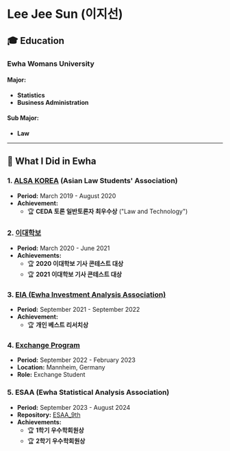 # Lee Jee Sun (이지선)

## 🎓 Education

### Ewha Womans University

#### Major: 
- **Statistics**
- **Business Administration**

#### Sub Major: 
- **Law**

---


## 💼 What I Did in Ewha

### 1. **[ALSA KOREA](http://www.alsakorea.com/default/m1/s1.php?m=1&sm=10) (Asian Law Students' Association)**
- **Period:** March 2019 - August 2020
- **Achievement:**
  - 🏆 **CEDA 토론 일반토론자 최우수상** ("Law and Technology")

### 2. **[이대학보](https://inews.ewha.ac.kr)**
- **Period:** March 2020 - June 2021
- **Achievements:**
  - 🏆 **2020 이대학보 기사 콘테스트 대상**
  - 🏆 **2021 이대학보 기사 콘테스트 대상**

### 3. **[EIA (Ewha Investment Analysis Association)](http://ewhainvest.com)**
- **Period:** September 2021 - September 2022
- **Achievement:**
  - 🏆 **개인 베스트 리서치상**

### 4. **[Exchange Program](https://www.linkedin.com/school/university-of-mannheim/)**
- **Period:** September 2022 - February 2023
- **Location:** Mannheim, Germany
- **Role:** Exchange Student

### 5. **ESAA (Ewha Statistical Analysis Association)**
- **Period:** September 2023 - August 2024
- **Repository:** [ESAA_9th](https://github.com/easy-sunny/ESAA_9th)
- **Achievements:**
  - 🏆 **1학기 우수학회원상**
  - 🏆 **2학기 우수학회원상**

